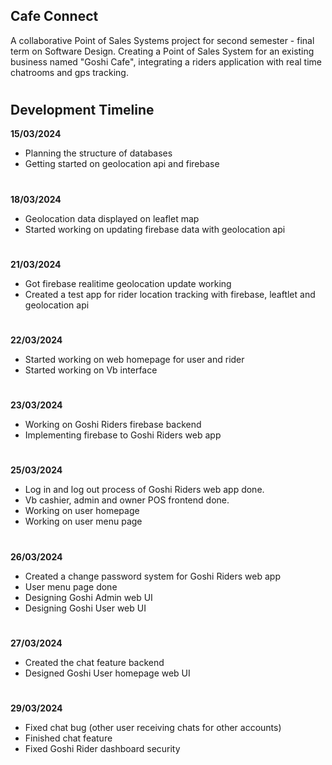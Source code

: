 ## Cafe Connect

A collaborative Point of Sales Systems project for second semester - final term on Software Design. Creating a Point of Sales System for an existing business named "Goshi Cafe", integrating a riders application with real time chatrooms and gps tracking.

#

## Development Timeline

**15/03/2024**

- Planning the structure of databases
- Getting started on geolocation api and firebase

#

**18/03/2024**

- Geolocation data displayed on leaflet map
- Started working on updating firebase data with geolocation api

#

**21/03/2024**

- Got firebase realitime geolocation update working
- Created a test app for rider location tracking with firebase, leaftlet and geolocation api

#

**22/03/2024**

- Started working on web homepage for user and rider
- Started working on Vb interface

#

**23/03/2024**

- Working on Goshi Riders firebase backend
- Implementing firebase to Goshi Riders web app

#

**25/03/2024**

- Log in and log out process of Goshi Riders web app done.
- Vb cashier, admin and owner POS frontend done.
- Working on user homepage
- Working on user menu page

#

**26/03/2024**

- Created a change password system for Goshi Riders web app
- User menu page done
- Designing Goshi Admin web UI
- Designing Goshi User web UI

#

**27/03/2024**

- Created the chat feature backend
- Designed Goshi User homepage web UI

#

**29/03/2024**

- Fixed chat bug (other user receiving chats for other accounts)
- Finished chat feature
- Fixed Goshi Rider dashboard security
